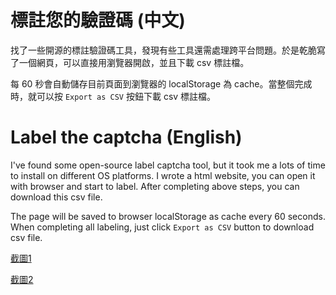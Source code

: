 # 標註您的驗證碼 (中文)

找了一些開源的標註驗證碼工具，發現有些工具還需處理跨平台問題。於是乾脆寫了一個網頁，可以直接用瀏覽器開啟，並且下載 csv 標註檔。

每 60 秒會自動儲存目前頁面到瀏覽器的 localStorage 為 cache。當整個完成時，就可以按 `Export as CSV` 按鈕下載 csv 標註檔。

# Label the captcha (English)

I've found some open-source label captcha tool, but it took me a lots of time to install on different OS platforms. I wrote a html website, you can open it with browser and start to label. After completing above steps, you can download this csv file.

The page will be saved to browser localStorage as cache every 60 seconds. When completing all labeling, just click `Export as CSV` button to download csv file.

[截圖1](image/image1.png)

[截圖2](image/image2.png)
